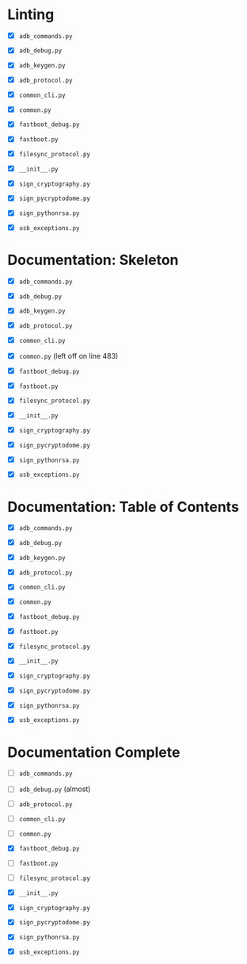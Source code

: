 # Linting

- [x] `adb_commands.py`
- [x] `adb_debug.py`
- [x] `adb_keygen.py`
- [x] `adb_protocol.py`
- [x] `common_cli.py`
- [x] `common.py`
- [x] `fastboot_debug.py`
- [x] `fastboot.py`
- [x] `filesync_protocol.py`
- [x] `__init__.py`
- [x] `sign_cryptography.py`
- [x] `sign_pycryptodome.py`
- [x] `sign_pythonrsa.py`
- [x] `usb_exceptions.py`


# Documentation: Skeleton

- [x] `adb_commands.py`
- [x] `adb_debug.py`
- [x] `adb_keygen.py`
- [x] `adb_protocol.py`
- [x] `common_cli.py`
- [x] `common.py` (left off on line 483)
- [x] `fastboot_debug.py`
- [x] `fastboot.py`
- [x] `filesync_protocol.py`
- [x] `__init__.py`
- [x] `sign_cryptography.py`
- [x] `sign_pycryptodome.py`
- [x] `sign_pythonrsa.py`
- [x] `usb_exceptions.py`


# Documentation: Table of Contents

- [x] `adb_commands.py`
- [x] `adb_debug.py`
- [x] `adb_keygen.py`
- [x] `adb_protocol.py`
- [x] `common_cli.py`
- [x] `common.py`
- [x] `fastboot_debug.py`
- [x] `fastboot.py`
- [x] `filesync_protocol.py`
- [x] `__init__.py`
- [x] `sign_cryptography.py`
- [x] `sign_pycryptodome.py`
- [x] `sign_pythonrsa.py`
- [x] `usb_exceptions.py`


# Documentation Complete

- [ ] `adb_commands.py`
- [ ] `adb_debug.py` (almost)
- [ ] `adb_protocol.py`
- [ ] `common_cli.py`
- [ ] `common.py`
- [x] `fastboot_debug.py`
- [ ] `fastboot.py`
- [ ] `filesync_protocol.py`
- [x] `__init__.py`
- [x] `sign_cryptography.py`
- [x] `sign_pycryptodome.py`
- [x] `sign_pythonrsa.py`
- [x] `usb_exceptions.py`

